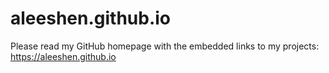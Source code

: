 # aleeshen.github.io
Please read my GitHub homepage with the embedded links to my projects:
https://aleeshen.github.io
